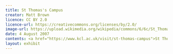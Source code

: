 ```yaml
---
title: St Thomas's Campus
creator: Matt Brown
licence: CC BY 2.0
licence-url: https://creativecommons.org/licenses/by/2.0/
image-url: https://upload.wikimedia.org/wikipedia/commons/6/6c/St_Thomas_Hospital_from_the_Thames.jpg
date: 4 August 2007
contents: <a href="https://www.kcl.ac.uk/visit/st-thomas-campus">St Thomas' Campus</a> is located on the south bank of the Thames in the London Borough of Lambeth, directly across from Big Ben and the Houses of Parliament. The campus is adjacent to Westminster Bridge and is just a few minutes' walks from the Waterloo campus, another KCL campus. The campus houses the Departments of Further Education and Dentistry, as well as the famous Nightingale Memorial and St Thomas' Hospital <a href="https://www.kcl.ac.uk/visit/st-thomas-campus">[1]</a>. 
layout: exhibit
---
```

